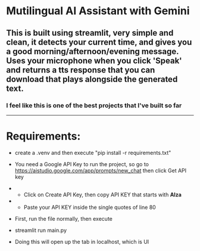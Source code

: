 # Mutilingual AI Assistant with Gemini

## This is built using streamlit, very simple and clean, it detects your current time, and gives you a good morning/afternoon/evening message. Uses your microphone when you click 'Speak' and returns a tts response that you can download that plays alongside the generated text.
### I feel like this is one of the best projects that I've built so far

-------------------------------------------

# Requirements:
- create a .venv and then execute "pip install -r requirements.txt"
- You need a Google API Key to run the project, so go to https://aistudio.google.com/app/prompts/new_chat then click Get API key
-   - Click on Create API Key, then copy API KEY that starts with **AIza**
-   - Paste your API KEY inside the single quotes of line 80
 
- First, run the file normally, then execute
- streamlit run main.py
- Doing this will open up the tab in localhost, which is UI
